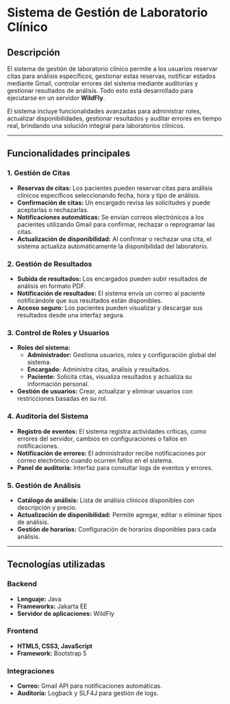 # Sistema de Gestión de Laboratorio Clínico

## Descripción

El sistema de gestión de laboratorio clínico permite a los usuarios reservar citas para análisis específicos, gestionar estas reservas, notificar estados mediante Gmail, controlar errores del sistema mediante auditorías y gestionar resultados de análisis. Todo esto está desarrollado para ejecutarse en un servidor **WildFly**.  

El sistema incluye funcionalidades avanzadas para administrar roles, actualizar disponibilidades, gestionar resultados y auditar errores en tiempo real, brindando una solución integral para laboratorios clínicos.  

---

## Funcionalidades principales

### 1. **Gestión de Citas**
- **Reservas de citas:** Los pacientes pueden reservar citas para análisis clínicos específicos seleccionando fecha, hora y tipo de análisis.
- **Confirmación de citas:** Un encargado revisa las solicitudes y puede aceptarlas o rechazarlas.
- **Notificaciones automáticas:** Se envían correos electrónicos a los pacientes utilizando Gmail para confirmar, rechazar o reprogramar las citas.
- **Actualización de disponibilidad:** Al confirmar o rechazar una cita, el sistema actualiza automáticamente la disponibilidad del laboratorio.

### 2. **Gestión de Resultados**
- **Subida de resultados:** Los encargados pueden subir resultados de análisis en formato PDF.
- **Notificación de resultados:** El sistema envía un correo al paciente notificándole que sus resultados están disponibles.
- **Acceso seguro:** Los pacientes pueden visualizar y descargar sus resultados desde una interfaz segura.

### 3. **Control de Roles y Usuarios**
- **Roles del sistema:**  
  - **Administrador:** Gestiona usuarios, roles y configuración global del sistema.  
  - **Encargado:** Administra citas, análisis y resultados.  
  - **Paciente:** Solicita citas, visualiza resultados y actualiza su información personal.  
- **Gestión de usuarios:** Crear, actualizar y eliminar usuarios con restricciones basadas en su rol.

### 4. **Auditoría del Sistema**
- **Registro de eventos:** El sistema registra actividades críticas, como errores del servidor, cambios en configuraciones o fallos en notificaciones.
- **Notificación de errores:** El administrador recibe notificaciones por correo electrónico cuando ocurren fallos en el sistema.
- **Panel de auditoría:** Interfaz para consultar logs de eventos y errores.

### 5. **Gestión de Análisis**
- **Catálogo de análisis:** Lista de análisis clínicos disponibles con descripción y precio.
- **Actualización de disponibilidad:** Permite agregar, editar o eliminar tipos de análisis.
- **Gestión de horarios:** Configuración de horarios disponibles para cada análisis.

---

## Tecnologías utilizadas

### Backend
- **Lenguaje:** Java
- **Frameworks:** Jakarta EE
- **Servidor de aplicaciones:** WildFly

### Frontend
- **HTML5, CSS3, JavaScript**
- **Framework:** Bootstrap 5

### Integraciones
- **Correo:** Gmail API para notificaciones automáticas.
- **Auditoría:** Logback y SLF4J para gestión de logs.

